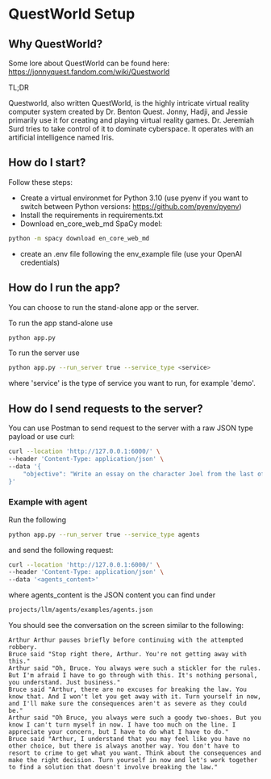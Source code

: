 # QuestWorld Setup

## Why QuestWorld?

Some lore about QuestWorld can be found here: https://jonnyquest.fandom.com/wiki/Questworld

TL;DR

Questworld, also written QuestWorld, is the highly intricate virtual reality computer system created by Dr. Benton Quest. Jonny, Hadji, and Jessie primarily use it for creating and playing virtual reality games. Dr. Jeremiah Surd tries to take control of it to dominate cyberspace.
It operates with an artificial intelligence named Iris.

## How do I start?

Follow these steps:

- Create a virtual environmet for Python 3.10 (use pyenv if you want to switch between Python versions: https://github.com/pyenv/pyenv)
- Install the requirements in requirements.txt
- Download en_core_web_md SpaCy model:

```BASH
python -m spacy download en_core_web_md
```

- create an .env file following the env_example file (use your OpenAI credentials)

## How do I run the app?

You can choose to run the stand-alone app or the server.

To run the app stand-alone use

```BASH
python app.py
```

To run the server use

```BASH
python app.py --run_server true --service_type <service>
```

where 'service' is the type of service you want to run, for example 'demo'.

## How do I send requests to the server?

You can use Postman to send request to the server with a raw JSON type payload or use curl:

```BASH
curl --location 'http://127.0.0.1:6000/' \
--header 'Content-Type: application/json' \
--data '{
    "objective": "Write an essay on the character Joel from the last of us video game."
}'
```

### Example with agent

Run the following

```BASH
python app.py --run_server true --service_type agents
```

and send the following request:

```BASH
curl --location 'http://127.0.0.1:6000/' \
--header 'Content-Type: application/json' \
--data '<agents_content>'
```

where agents_content is the JSON content you can find under

```BASH
projects/llm/agents/examples/agents.json
```

You should see the conversation on the screen similar to the following:

```
Arthur Arthur pauses briefly before continuing with the attempted robbery.
Bruce said "Stop right there, Arthur. You're not getting away with this."
Arthur said "Oh, Bruce. You always were such a stickler for the rules. But I'm afraid I have to go through with this. It's nothing personal, you understand. Just business."
Bruce said "Arthur, there are no excuses for breaking the law. You know that. And I won't let you get away with it. Turn yourself in now, and I'll make sure the consequences aren't as severe as they could be."
Arthur said "Oh Bruce, you always were such a goody two-shoes. But you know I can't turn myself in now. I have too much on the line. I appreciate your concern, but I have to do what I have to do."
Bruce said "Arthur, I understand that you may feel like you have no other choice, but there is always another way. You don't have to resort to crime to get what you want. Think about the consequences and make the right decision. Turn yourself in now and let's work together to find a solution that doesn't involve breaking the law."
```
